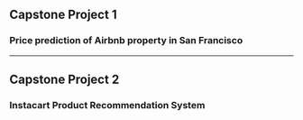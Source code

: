 ## Capstone Project 1
### Price prediction of Airbnb property in San Francisco 
____________


## Capstone Project 2
### Instacart Product Recommendation System
